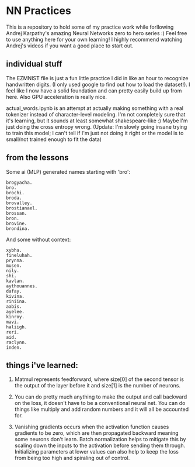 <h1>NN Practices</h1>

This is a repository to hold some of my practice work while forllowing Andrej Karpathy's amazing Neural Networks zero to hero series :) Feel free to use anything here for your own learning! I highly recommend watching Andrej's videos if you want a good place to start out.

<h2>individual stuff</h2>
The EZMNIST file is just a fun little practice I did in like an hour to recognize handwritten digits. (I only used google to find out how to load the dataset!). I feel like I now have a solid foundation and can pretty easily build up from here. Also GPU acceleration is really nice.


actual_words.ipynb is an attempt at actually making something with a real tokenizer instead of character-level modeling. I'm not completely sure that it's learning, but it sounds at least somewhat shakespeare-like :) Maybe I'm just doing the cross entropy wrong. (Update: I'm slowly going insane trying to train this model; I can't tell if I'm just not doing it right or the model is to small/not trained enough to fit the data)
<h2>from the lessons</h2>
Some ai (MLP) generated names starting with 'bro':

```
brogyacha.
bro.
brochi.
broda.
brovalley.
brostianael.
brossan.
bron.
brovine.
brondina.
```
And some without context:
```
xybha.
fineluhah.
prynna.
musen.
nily.
shi.
kavlan.
aythouannes.
dafay.
kivina.
riniina.
aabis.
ayelee.
kinroy.
mavi.
haliigh.
reri.
aid.
raclynn.
inden.
```
<h2>things i've learned:</h2>

1) Matmul represents feedforward, where size[0] of the second tensor is the output of the layer before it and size[1] is the number of neurons.

2) You can do pretty much anything to make the output and call backward on the loss, it doesn't have to be a conventional neural net. You can do things like multiply and add random numbers and it will all be accounted for.

3) Vanishing gradients occurs when the activation function causes gradients to be zero, which are then propagated backward meaning some neurons don't learn. Batch normalization helps to mitigate this by scaling down the inputs to the activation before sending them through. Initializing parameters at lower values can also help to keep the loss from being too high and spiraling out of control.
